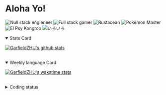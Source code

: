 # Aloha Yo!

![Null stack engieneer](https://img.shields.io/badge/-Null_stack_engineer-a890f0)
![Full stack gamer](https://img.shields.io/badge/-Full_stack_gamer-78c850)
![Rustacean](https://img.shields.io/badge/-Rustacean-f74c00)
![Pokémon Master](https://img.shields.io/badge/-Pokémon_Master-f8d030)
![El Psy Kongroo](https://img.shields.io/badge/-El_Psy_Kongroo-6890f0)
![いろいろ](https://img.shields.io/badge/-いろいろ-f85888)


<details open>
<summary>Stats Card</summary>
 
[![GarfieldZHU's github stats](https://github-readme-stats.vercel.app/api?username=GarfieldZHU&show_icons=true&theme=tokyonight)](https://github.com/anuraghazra/github-readme-stats)
 
</details>

<br/>

<details open>
<summary>Weekly language Card</summary>
 
[![GarfieldZHU's wakatime stats](https://github-readme-stats.vercel.app/api/wakatime?username=AlohaYo&theme=nightowl&layout=compact)](https://github.com/GarfieldZHU/GarfieldZHU)


<br/>

</details>

<details>

<summary>Coding status</summary>

<br/>

<!--START_SECTION:waka-->
**🐱 My Github Data** 

> 🏆 348 Contributions in the Year 2021
 > 
> 📦 480.3 kB Used in Github's Storage 
 > 
> 🚫 Not Opted to Hire
 > 
> 📜 59 Public Repositories 
 > 
> 🔑 33 Private Repositories  
 > 
**I'm a Night 🦉** 

```text
🌞 Morning    73 commits     ██░░░░░░░░░░░░░░░░░░░░░░░   11.03% 
🌆 Daytime    180 commits    ██████░░░░░░░░░░░░░░░░░░░   27.19% 
🌃 Evening    283 commits    ██████████░░░░░░░░░░░░░░░   42.75% 
🌙 Night      126 commits    ████░░░░░░░░░░░░░░░░░░░░░   19.03%

```


📊 **This Week I Spent My Time On** 

```text
💬 Programming Languages: 
TypeScript               11 hrs 58 mins      █████████████████░░░░░░░░   70.98% 
Java                     3 hrs 45 mins       █████░░░░░░░░░░░░░░░░░░░░   22.25% 
JSON                     29 mins             ░░░░░░░░░░░░░░░░░░░░░░░░░   2.95% 
Groovy                   18 mins             ░░░░░░░░░░░░░░░░░░░░░░░░░   1.79% 
JavaScript               13 mins             ░░░░░░░░░░░░░░░░░░░░░░░░░   1.32%

🔥 Editors: 
VS Code                  12 hrs 43 mins      ███████████████████░░░░░░   75.51% 
IntelliJ                 4 hrs 7 mins        ██████░░░░░░░░░░░░░░░░░░░   24.49%

💻 Operating System: 
Mac                      12 hrs 42 mins      ██████████████████░░░░░░░   75.38% 
Windows                  4 hrs 9 mins        ██████░░░░░░░░░░░░░░░░░░░   24.62%

```


 Last Updated on 14/06/2021
<!--END_SECTION:waka-->

</details>
